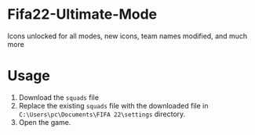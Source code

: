 # Fifa22-Ultimate-Mode
Icons unlocked for all modes, new icons, team names modified, and much more

# Usage
1. Download the `squads` file
2. Replace the existing `squads` file with the downloaded file in `C:\Users\pc\Documents\FIFA 22\settings` directory.
3. Open the game.  
